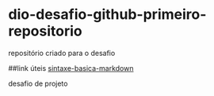 # dio-desafio-github-primeiro-repositorio
repositório criado para  o desafio

##link úteis
[sintaxe-basica-markdown](https://markdown.net.br/sintaxe-basica)

desafio de projeto 
